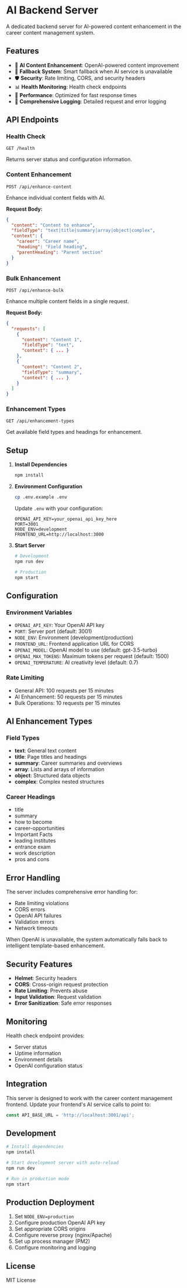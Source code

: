 # AI Backend Server

A dedicated backend server for AI-powered content enhancement in the career content management system.

## Features

- 🤖 **AI Content Enhancement**: OpenAI-powered content improvement
- 🔄 **Fallback System**: Smart fallback when AI service is unavailable
- 🛡️ **Security**: Rate limiting, CORS, and security headers
- 📊 **Health Monitoring**: Health check endpoints
- 🚀 **Performance**: Optimized for fast response times
- 📝 **Comprehensive Logging**: Detailed request and error logging

## API Endpoints

### Health Check
```
GET /health
```
Returns server status and configuration information.

### Content Enhancement
```
POST /api/enhance-content
```
Enhance individual content fields with AI.

**Request Body:**
```json
{
  "content": "Content to enhance",
  "fieldType": "text|title|summary|array|object|complex",
  "context": {
    "career": "Career name",
    "heading": "Field heading",
    "parentHeading": "Parent section"
  }
}
```

### Bulk Enhancement
```
POST /api/enhance-bulk
```
Enhance multiple content fields in a single request.

**Request Body:**
```json
{
  "requests": [
    {
      "content": "Content 1",
      "fieldType": "text",
      "context": { ... }
    },
    {
      "content": "Content 2", 
      "fieldType": "summary",
      "context": { ... }
    }
  ]
}
```

### Enhancement Types
```
GET /api/enhancement-types
```
Get available field types and headings for enhancement.

## Setup

1. **Install Dependencies**
   ```bash
   npm install
   ```

2. **Environment Configuration**
   ```bash
   cp .env.example .env
   ```
   
   Update `.env` with your configuration:
   ```env
   OPENAI_API_KEY=your_openai_api_key_here
   PORT=3001
   NODE_ENV=development
   FRONTEND_URL=http://localhost:3000
   ```

3. **Start Server**
   ```bash
   # Development
   npm run dev
   
   # Production
   npm start
   ```

## Configuration

### Environment Variables

- `OPENAI_API_KEY`: Your OpenAI API key
- `PORT`: Server port (default: 3001)
- `NODE_ENV`: Environment (development/production)
- `FRONTEND_URL`: Frontend application URL for CORS
- `OPENAI_MODEL`: OpenAI model to use (default: gpt-3.5-turbo)
- `OPENAI_MAX_TOKENS`: Maximum tokens per request (default: 1500)
- `OPENAI_TEMPERATURE`: AI creativity level (default: 0.7)

### Rate Limiting

- General API: 100 requests per 15 minutes
- AI Enhancement: 50 requests per 15 minutes  
- Bulk Operations: 10 requests per 15 minutes

## AI Enhancement Types

### Field Types
- **text**: General text content
- **title**: Page titles and headings
- **summary**: Career summaries and overviews
- **array**: Lists and arrays of information
- **object**: Structured data objects
- **complex**: Complex nested structures

### Career Headings
- title
- summary
- how to become
- career-opportunities
- Important Facts
- leading institutes
- entrance exam
- work description
- pros and cons

## Error Handling

The server includes comprehensive error handling for:
- Rate limiting violations
- CORS errors
- OpenAI API failures
- Validation errors
- Network timeouts

When OpenAI is unavailable, the system automatically falls back to intelligent template-based enhancement.

## Security Features

- **Helmet**: Security headers
- **CORS**: Cross-origin request protection
- **Rate Limiting**: Prevents abuse
- **Input Validation**: Request validation
- **Error Sanitization**: Safe error responses

## Monitoring

Health check endpoint provides:
- Server status
- Uptime information
- Environment details
- OpenAI configuration status

## Integration

This server is designed to work with the career content management frontend. Update your frontend's AI service calls to point to:

```javascript
const API_BASE_URL = 'http://localhost:3001/api';
```

## Development

```bash
# Install dependencies
npm install

# Start development server with auto-reload
npm run dev

# Run in production mode
npm start
```

## Production Deployment

1. Set `NODE_ENV=production`
2. Configure production OpenAI API key
3. Set appropriate CORS origins
4. Configure reverse proxy (nginx/Apache)
5. Set up process manager (PM2)
6. Configure monitoring and logging

## License

MIT License
